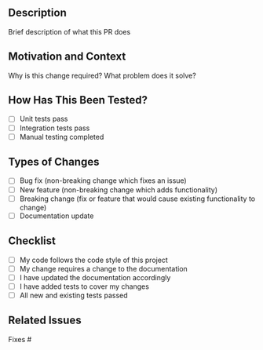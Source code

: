 ## Description

Brief description of what this PR does

## Motivation and Context

Why is this change required? What problem does it solve?

## How Has This Been Tested?

- [ ] Unit tests pass
- [ ] Integration tests pass
- [ ] Manual testing completed

## Types of Changes

- [ ] Bug fix (non-breaking change which fixes an issue)
- [ ] New feature (non-breaking change which adds functionality)
- [ ] Breaking change (fix or feature that would cause existing functionality to change)
- [ ] Documentation update

## Checklist

- [ ] My code follows the code style of this project
- [ ] My change requires a change to the documentation
- [ ] I have updated the documentation accordingly
- [ ] I have added tests to cover my changes
- [ ] All new and existing tests passed

## Related Issues

Fixes #
